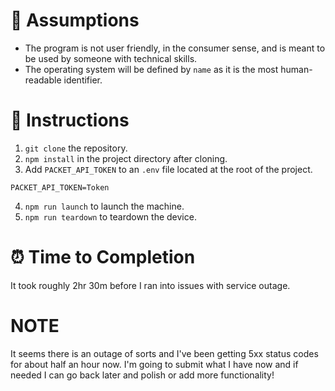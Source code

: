 # 🤷‍ Assumptions
* The program is not user friendly, in the consumer sense, and is meant to be used by someone with technical skills.
* The operating system will be defined by `name` as it is the most human-readable identifier.

# 📃 Instructions

1. `git clone` the repository.
2. `npm install` in the project directory after cloning.
3. Add `PACKET_API_TOKEN` to an `.env` file located at the root of the project.
```
PACKET_API_TOKEN=Token
```
4. `npm run launch` to launch the machine.
5. `npm run teardown` to teardown the device.

# ⏰ Time to Completion
It took roughly 2hr 30m before I ran into issues with service outage.

# NOTE
It seems there is an outage of sorts and I've been getting 5xx status codes for about half an hour now.  I'm going to submit what I have now and if needed I can go back later and polish or add more functionality!
